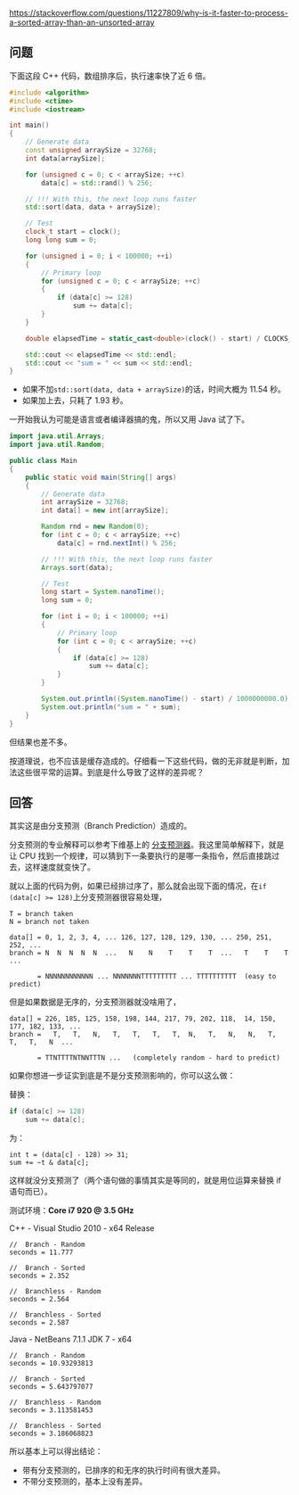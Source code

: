 <https://stackoverflow.com/questions/11227809/why-is-it-faster-to-process-a-sorted-array-than-an-unsorted-array>

## 问题

下面这段 C++ 代码，数组排序后，执行速率快了近 6 倍。

```c++
#include <algorithm>
#include <ctime>
#include <iostream>

int main()
{
    // Generate data
    const unsigned arraySize = 32768;
    int data[arraySize];

    for (unsigned c = 0; c < arraySize; ++c)
        data[c] = std::rand() % 256;

    // !!! With this, the next loop runs faster
    std::sort(data, data + arraySize);

    // Test
    clock_t start = clock();
    long long sum = 0;

    for (unsigned i = 0; i < 100000; ++i)
    {
        // Primary loop
        for (unsigned c = 0; c < arraySize; ++c)
        {
            if (data[c] >= 128)
                sum += data[c];
        }
    }

    double elapsedTime = static_cast<double>(clock() - start) / CLOCKS_PER_SEC;

    std::cout << elapsedTime << std::endl;
    std::cout << "sum = " << sum << std::endl;
}
```

- 如果不加`std::sort(data, data + arraySize)`的话，时间大概为 11.54 秒。
- 如果加上去，只耗了 1.93 秒。

一开始我认为可能是语言或者编译器搞的鬼，所以又用 Java 试了下。

```java
import java.util.Arrays;
import java.util.Random;

public class Main
{
    public static void main(String[] args)
    {
        // Generate data
        int arraySize = 32768;
        int data[] = new int[arraySize];

        Random rnd = new Random(0);
        for (int c = 0; c < arraySize; ++c)
            data[c] = rnd.nextInt() % 256;

        // !!! With this, the next loop runs faster
        Arrays.sort(data);

        // Test
        long start = System.nanoTime();
        long sum = 0;

        for (int i = 0; i < 100000; ++i)
        {
            // Primary loop
            for (int c = 0; c < arraySize; ++c)
            {
                if (data[c] >= 128)
                    sum += data[c];
            }
        }

        System.out.println((System.nanoTime() - start) / 1000000000.0);
        System.out.println("sum = " + sum);
    }
}
```

但结果也差不多。

按道理说，也不应该是缓存造成的。仔细看一下这些代码，做的无非就是判断，加法这些很平常的运算。到底是什么导致了这样的差异呢？

## 回答

其实这是由分支预测（Branch Prediction）造成的。

分支预测的专业解释可以参考下维基上的 [分支预测器](https://zh.wikipedia.org/wiki/%E5%88%86%E6%94%AF%E9%A0%90%E6%B8%AC%E5%99%A8)。我这里简单解释下，就是让 CPU 找到一个规律，可以猜到下一条要执行的是哪一条指令，然后直接跳过去，这样速度就变快了。

就以上面的代码为例，如果已经排过序了，那么就会出现下面的情况，在`if (data[c] >= 128)`上分支预测器很容易处理，

```
T = branch taken
N = branch not taken

data[] = 0, 1, 2, 3, 4, ... 126, 127, 128, 129, 130, ... 250, 251, 252, ...
branch = N  N  N  N  N  ...   N    N    T    T    T  ...   T    T    T  ...

       = NNNNNNNNNNNN ... NNNNNNNTTTTTTTTT ... TTTTTTTTTT  (easy to predict)
```

但是如果数据是无序的，分支预测器就没啥用了，

```
data[] = 226, 185, 125, 158, 198, 144, 217, 79, 202, 118,  14, 150, 177, 182, 133, ...
branch =   T,   T,   N,   T,   T,   T,   T,  N,   T,   N,   N,   T,   T,   T,   N  ...

       = TTNTTTTNTNNTTTN ...   (completely random - hard to predict)
```
       
如果你想进一步证实到底是不是分支预测影响的，你可以这么做：

替换：

```c++
if (data[c] >= 128)
    sum += data[c];
```

为：

```
int t = (data[c] - 128) >> 31;
sum += ~t & data[c];
```

这样就没分支预测了（两个语句做的事情其实是等同的，就是用位运算来替换 if 语句而已）。

测试环境：**Core i7 920 @ 3.5 GHz**

C++ - Visual Studio 2010 - x64 Release

```
//  Branch - Random
seconds = 11.777

//  Branch - Sorted
seconds = 2.352

//  Branchless - Random
seconds = 2.564

//  Branchless - Sorted
seconds = 2.587
```

Java - NetBeans 7.1.1 JDK 7 - x64

```
//  Branch - Random
seconds = 10.93293813

//  Branch - Sorted
seconds = 5.643797077

//  Branchless - Random
seconds = 3.113581453

//  Branchless - Sorted
seconds = 3.186068823
```

所以基本上可以得出结论：

- 带有分支预测的，已排序的和无序的执行时间有很大差异。
- 不带分支预测的，基本上没有差异。

